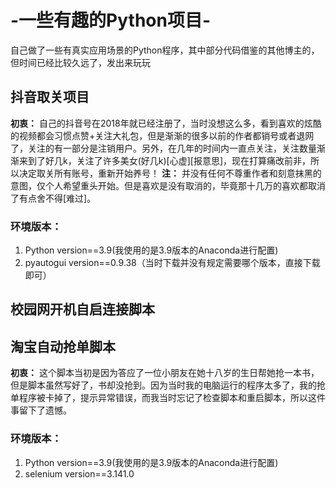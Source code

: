 # -一些有趣的Python项目-
自己做了一些有真实应用场景的Python程序，其中部分代码借鉴的其他博主的，但时间已经比较久远了，发出来玩玩
## 抖音取关项目
__初衷：__ 自己的抖音号在2018年就已经注册了，当时没想这么多，看到喜欢的炫酷的视频都会习惯点赞+关注大礼包，但是渐渐的很多以前的作者都销号或者退网了，关注的有一部分是注销用户。另外，在几年的时间内一直点关注，关注数量渐渐来到了好几k，关注了许多美女(好几k)[心虚][报意思]，现在打算痛改前非，所以决定取关所有账号，重新开始养号！
__注：__ 并没有任何不尊重作者和刻意抹黑的意图，仅个人希望重头开始。但是喜欢是没有取消的，毕竟那十几万的喜欢都取消了有点舍不得[难过]。
### 环境版本：
1. Python version==3.9(我使用的是3.9版本的Anaconda进行配置)
2. pyautogui version==0.9.38（当时下载并没有规定需要哪个版本，直接下载即可）

## 校园网开机自启连接脚本

## 淘宝自动抢单脚本
__初衷：__ 这个脚本当初是因为答应了一位小朋友在她十八岁的生日帮她抢一本书，但是脚本虽然写好了，书却没抢到。因为当时我的电脑运行的程序太多了，我的抢单程序被卡掉了，提示异常错误，而我当时忘记了检查脚本和重启脚本，所以这件事留下了遗憾。
### 环境版本：
1. Python version==3.9(我使用的是3.9版本的Anaconda进行配置)
2. selenium version==3.141.0
